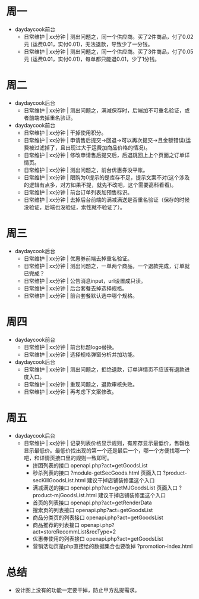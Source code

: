 # 周一
* daydaycook前台
    - 日常维护 | xx分钟 | 测出问题之，同一个供应商。买了2件商品，付了0.02元 (运费0.01，实付0.01)，无法退款，导致少了一分钱。
    - 日常维护 | xx分钟 | 测出问题之，同一个供应商。买了3件商品，付了0.05元 (运费0.01，实付0.01)，每单都只能退0.01，少了1分钱。

# 周二
* daydaycook后台
    - 日常维护 | xx分钟 | 测出问题之，满减保存时，后端加不可重名验证，或者前端去掉重名验证。
* daydaycook前台
    - 日常维护 | xx分钟 | 干掉使用积分。
    - 日常维护 | xx分钟 | 申请售后提交->回退->可以再次提交->且金额错误(运费被过滤掉了，且出现过大于运费加商品价格的情况)。
    - 日常维护 | xx分钟 | 修改申请售后提交后，后退跳回上上个页面之订单详情页。
    - 日常维护 | xx分钟 | 测出问题之，前台优惠券没平账。
    - 日常维护 | xx分钟 | 限购为0提示的是库存不足，提示文案不对(这个涉及的逻辑有点多，对方如果不提，就先不改吧，这个需要高科看看)。
    - 日常维护 | xx分钟 | 前台订单列表加预售标识。
    - 日常维护 | xx分钟 | 去掉后台前端的满减满送是否重名验证（保存的时候没验证，后端也没验证，索性就不验证了）。

# 周三
* daydaycook后台
    - 日常维护 | xx分钟 | 优惠券前端去掉重名验证。
    - 日常维护 | xx分钟 | 测出问题之，一单两个商品，一个退款完成，订单就已完成？
    - 日常维护 | xx分钟 | 公告消息input，url设置成只读。
    - 日常维护 | xx分钟 | 后台套餐去掉选择规格。
    - 日常维护 | xx分钟 | 前台套餐默认选中哪个规格。

# 周四
* daydaycook前台
    - 日常维护 | xx分钟 | 前台标题logo替换。
    - 日常维护 | xx分钟 | 选择规格弹窗分析并加功能。
* daydaycook后台
    - 日常维护 | xx分钟 | 测出问题之，拒绝退款，订单详情页不应该有退款进度入口。
    - 日常维护 | xx分钟 | 重现问题之，退款审核失败。
    - 日常维护 | xx分钟 | 再考虑下文案修改。

# 周五
* daydaycook后台
    - 日常维护 | xx分钟 | 记录列表价格显示规则，有库存显示最低价，售罄也显示最低价。最低价找出现的第一个还是最后一个，哪一个方便找哪一个吧，和详情页接口里的规则一致即可。
       - 拼团列表的接口 openapi.php?act=getGoodsList
       - 秒杀列表的接口 ?module-getSecGoods.html 页面入口 ?product-secKillGoodsList.html 建议干掉店铺装修里这个入口
       - 满减满送的接口 openapi.php?act=getMJGoodsList 页面入口 ?product-mjGoodsList.html 建议干掉店铺装修里这个入口
       - 首页的列表接口 openapi.php?act=getRenderData
       - 搜索页的列表接口 openapi.php?act=getGoodsList
       - 商品分类页的列表接口 openapi.php?act=getGoodsList
       - 商品推荐的列表接口 openapi.php?act=storeRecommList&recType=2
       - 优惠券使用的列表接口 openapi.php?act=getGoodsList
       - 营销活动页是php直接给的数据集合也要改掉  ?promotion-index.html

# 总结
* 设计图上没有的功能一定要干掉，防止甲方乱提需求。
